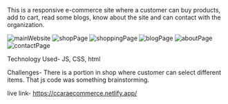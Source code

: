 This is a responsive e-commerce site where a customer can buy products, add to cart, read some blogs, know about the site and can contact with the organization.

![mainWebsite](https://github.com/user-attachments/assets/cd719e05-a469-4fef-a19c-7716653e68c2)
![shopPage](https://github.com/user-attachments/assets/a210d77a-5d65-4358-9cde-1aa07466cd27)
![shoppingPage](https://github.com/user-attachments/assets/2f3d02b4-24d1-479a-b612-5bfdb55cf58b)
![blogPage](https://github.com/user-attachments/assets/09a7437c-adb4-4a96-ae90-2562b0613c5e)
![aboutPage](https://github.com/user-attachments/assets/710d023a-537c-4ccb-8dfe-c679649fc324)
![contactPage](https://github.com/user-attachments/assets/add74ea5-2356-439a-ade1-bdb1f805df96)

Technology Used- JS, CSS, html

Challenges- There is a portion in shop where customer can select different items. That js code was something brainstorming.

live link- https://ccaraecommerce.netlify.app/
